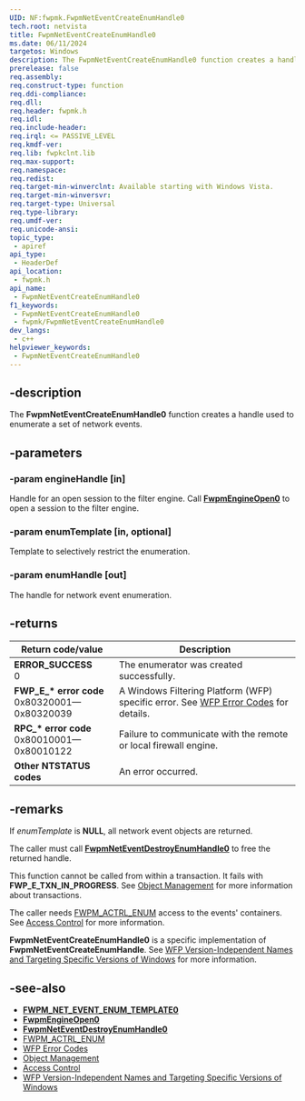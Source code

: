 ```yaml
---
UID: NF:fwpmk.FwpmNetEventCreateEnumHandle0
tech.root: netvista
title: FwpmNetEventCreateEnumHandle0
ms.date: 06/11/2024
targetos: Windows
description: The FwpmNetEventCreateEnumHandle0 function creates a handle used to enumerate a set of network events.
prerelease: false
req.assembly: 
req.construct-type: function
req.ddi-compliance: 
req.dll: 
req.header: fwpmk.h
req.idl: 
req.include-header: 
req.irql: <= PASSIVE_LEVEL
req.kmdf-ver: 
req.lib: fwpkclnt.lib
req.max-support: 
req.namespace: 
req.redist: 
req.target-min-winverclnt: Available starting with Windows Vista.
req.target-min-winversvr: 
req.target-type: Universal
req.type-library: 
req.umdf-ver: 
req.unicode-ansi: 
topic_type:
 - apiref
api_type:
 - HeaderDef
api_location:
 - fwpmk.h
api_name:
 - FwpmNetEventCreateEnumHandle0
f1_keywords:
 - FwpmNetEventCreateEnumHandle0
 - fwpmk/FwpmNetEventCreateEnumHandle0
dev_langs:
 - c++
helpviewer_keywords:
 - FwpmNetEventCreateEnumHandle0
---
```


## -description

The **FwpmNetEventCreateEnumHandle0** function creates a handle used to enumerate a set of network events.

## -parameters

### -param engineHandle [in]

Handle for an open session to the filter engine. Call **[FwpmEngineOpen0](nf-fwpmk-fwpmengineopen0.md)** to open a session to the filter engine.

### -param enumTemplate [in, optional]

Template to selectively restrict the enumeration.

### -param enumHandle [out]

The handle for network event enumeration.

## -returns

| Return code/value | Description |
|---|---|
| **ERROR_SUCCESS**<br>0 | The enumerator was created successfully. |
| **FWP_E_\* error code**<br>0x80320001—0x80320039 | A Windows Filtering Platform (WFP) specific error. See [WFP Error Codes](/windows/win32/fwp/wfp-error-codes) for details. |
| **RPC_\* error code**<br>0x80010001—0x80010122 | Failure to communicate with the remote or local firewall engine. |
| **Other NTSTATUS codes** | An error occurred. |

## -remarks

If *enumTemplate* is **NULL**, all network event objects are returned.

The caller must call **[FwpmNetEventDestroyEnumHandle0](nf-fwpmk-fwpmneteventdestroyenumhandle0.md)** to free the returned handle.

This function cannot be called from within a transaction. It fails with **FWP_E_TXN_IN_PROGRESS**. See [Object Management](/windows/desktop/FWP/object-management) for more information about transactions.

The caller needs [FWPM_ACTRL_ENUM](/windows/desktop/FWP/access-right-identifiers) access to the events' containers. See [Access Control](/windows/desktop/FWP/access-control) for more information.

**FwpmNetEventCreateEnumHandle0** is a specific implementation of **FwpmNetEventCreateEnumHandle**. See [WFP Version-Independent Names and Targeting Specific Versions of Windows](/windows/desktop/FWP/wfp-version-independent-names-and-targeting-specific-versions-of-windows) for more information.

## -see-also

- **[FWPM_NET_EVENT_ENUM_TEMPLATE0](/windows/desktop/api/fwpmtypes/ns-fwpmtypes-fwpm_net_event_enum_template0)**
- **[FwpmEngineOpen0](nf-fwpmk-fwpmengineopen0.md)**
- **[FwpmNetEventDestroyEnumHandle0](nf-fwpmk-fwpmneteventdestroyenumhandle0.md)**
- [FWPM_ACTRL_ENUM](/windows/desktop/FWP/access-right-identifiers)
- [WFP Error Codes](/windows/win32/fwp/wfp-error-codes)
- [Object Management](/windows/desktop/FWP/object-management)
- [Access Control](/windows/desktop/FWP/access-control)
- [WFP Version-Independent Names and Targeting Specific Versions of Windows](/windows/desktop/FWP/wfp-version-independent-names-and-targeting-specific-versions-of-windows)
